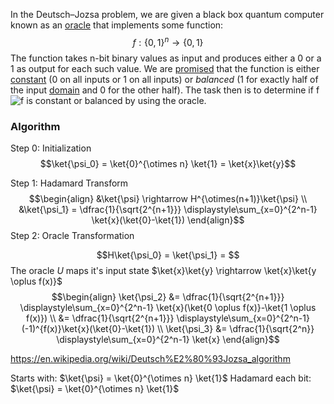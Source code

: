 In the Deutsch–Jozsa problem, we are given a black box quantum computer known as an [oracle](https://en.wikipedia.org/wiki/Oracle_machine "Oracle machine") that implements some function:
$$f: \{0,1\}^n \rightarrow \{0, 1\}$$
The function takes n-bit binary values as input and produces either a 0 or a 1 as output for each such value. We are [promised](https://en.wikipedia.org/wiki/Promise_problem "Promise problem") that the function is either [constant](https://en.wikipedia.org/wiki/Constant_function "Constant function") (0 on all inputs or 1 on all inputs) or _balanced_ (1 for exactly half of the input [domain](https://en.wikipedia.org/wiki/Function_domain "Function domain") and 0 for the other half). The task then is to determine if f ![f](https://wikimedia.org/api/rest_v1/media/math/render/svg/132e57acb643253e7810ee9702d9581f159a1c61) is constant or balanced by using the oracle.

### Algorithm
Step 0: Initialization
$$\ket{\psi_0} = \ket{0}^{\otimes n} \ket{1} = \ket{x}\ket{y}$$

Step 1: Hadamard Transform
$$\begin{align}
&\ket{\psi} \rightarrow H^{\otimes(n+1)}\ket{\psi} \\
&\ket{\psi_1} = \dfrac{1}{\sqrt{2^{n+1}}} \displaystyle\sum_{x=0}^{2^n-1} \ket{x}(\ket{0}-\ket{1})
\end{align}$$
Step 2: Oracle Transformation






$$H\ket{\psi_0} = \ket{\psi_1} = $$
The oracle $U$ maps it's input state $\ket{x}\ket{y} \rightarrow \ket{x}\ket{y \oplus f(x)}$
$$\begin{align}
\ket{\psi_2} &= \dfrac{1}{\sqrt{2^{n+1}}} \displaystyle\sum_{x=0}^{2^n-1} \ket{x}(\ket{0 \oplus f(x)}-\ket{1 \oplus f(x)}) \\
&= \dfrac{1}{\sqrt{2^{n+1}}} \displaystyle\sum_{x=0}^{2^n-1} (-1)^{f(x)}\ket{x}(\ket{0}-\ket{1}) \\
\ket{\psi_3} &= \dfrac{1}{\sqrt{2^n}} \displaystyle\sum_{x=0}^{2^n-1} \ket{x}
\end{align}$$

https://en.wikipedia.org/wiki/Deutsch%E2%80%93Jozsa_algorithm

Starts with: $\ket{\psi} = \ket{0}^{\otimes n} \ket{1}$
Hadamard each bit: $\ket{\psi} = \ket{0}^{\otimes n} \ket{1}$